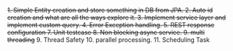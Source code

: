 ~~1. Simple Entity creation and store something in DB from JPA.
2. Auto id creation and what are all the ways explore it.
3. Implement service layer and implement custom query.
4. Error Exception handling.
5. REST response configuration
7. Unit testcase
8. Non blocking async service.
9. multi threading~~
9. Thread Safety
10. parallel processing.
11. Scheduling Task
